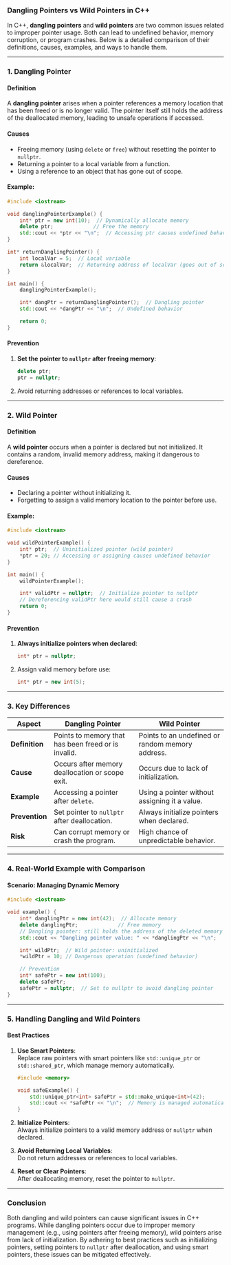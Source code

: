 ### **Dangling Pointers vs Wild Pointers in C++**

In C++, **dangling pointers** and **wild pointers** are two common issues related to improper pointer usage. Both can lead to undefined behavior, memory corruption, or program crashes. Below is a detailed comparison of their definitions, causes, examples, and ways to handle them.

---

### **1. Dangling Pointer**

#### **Definition**  
A **dangling pointer** arises when a pointer references a memory location that has been freed or is no longer valid. The pointer itself still holds the address of the deallocated memory, leading to unsafe operations if accessed.

#### **Causes**  
- Freeing memory (using `delete` or `free`) without resetting the pointer to `nullptr`.  
- Returning a pointer to a local variable from a function.  
- Using a reference to an object that has gone out of scope.  

#### **Example**:  
```cpp
#include <iostream>

void danglingPointerExample() {
    int* ptr = new int(10);  // Dynamically allocate memory
    delete ptr;             // Free the memory
    std::cout << *ptr << "\n";  // Accessing ptr causes undefined behavior (dangling pointer)
}

int* returnDanglingPointer() {
    int localVar = 5;  // Local variable
    return &localVar;  // Returning address of localVar (goes out of scope after function returns)
}

int main() {
    danglingPointerExample();

    int* dangPtr = returnDanglingPointer();  // Dangling pointer
    std::cout << *dangPtr << "\n";  // Undefined behavior

    return 0;
}
```

#### **Prevention**  
1. **Set the pointer to `nullptr` after freeing memory**:  
   ```cpp
   delete ptr;
   ptr = nullptr;
   ```
2. Avoid returning addresses or references to local variables.

---

### **2. Wild Pointer**

#### **Definition**  
A **wild pointer** occurs when a pointer is declared but not initialized. It contains a random, invalid memory address, making it dangerous to dereference.

#### **Causes**  
- Declaring a pointer without initializing it.  
- Forgetting to assign a valid memory location to the pointer before use.  

#### **Example**:  
```cpp
#include <iostream>

void wildPointerExample() {
    int* ptr;  // Uninitialized pointer (wild pointer)
    *ptr = 20; // Accessing or assigning causes undefined behavior
}

int main() {
    wildPointerExample();

    int* validPtr = nullptr;  // Initialize pointer to nullptr
    // Dereferencing validPtr here would still cause a crash
    return 0;
}
```

#### **Prevention**  
1. **Always initialize pointers when declared**:  
   ```cpp
   int* ptr = nullptr;
   ```
2. Assign valid memory before use:  
   ```cpp
   int* ptr = new int(5);
   ```

---

### **3. Key Differences**

| **Aspect**             | **Dangling Pointer**                                   | **Wild Pointer**                                    |
|------------------------|-------------------------------------------------------|---------------------------------------------------|
| **Definition**         | Points to memory that has been freed or is invalid.   | Points to an undefined or random memory address.  |
| **Cause**             | Occurs after memory deallocation or scope exit.        | Occurs due to lack of initialization.             |
| **Example**           | Accessing a pointer after `delete`.                    | Using a pointer without assigning it a value.     |
| **Prevention**         | Set pointer to `nullptr` after deallocation.          | Always initialize pointers when declared.         |
| **Risk**               | Can corrupt memory or crash the program.              | High chance of unpredictable behavior.            |

---

### **4. Real-World Example with Comparison**

#### **Scenario: Managing Dynamic Memory**  
```cpp
#include <iostream>

void example() {
    int* danglingPtr = new int(42);  // Allocate memory
    delete danglingPtr;             // Free memory
    // Dangling pointer: still holds the address of the deleted memory
    std::cout << "Dangling pointer value: " << *danglingPtr << "\n";

    int* wildPtr;  // Wild pointer: uninitialized
    *wildPtr = 10; // Dangerous operation (undefined behavior)

    // Prevention
    int* safePtr = new int(100);
    delete safePtr;
    safePtr = nullptr;  // Set to nullptr to avoid dangling pointer
}
```

---

### **5. Handling Dangling and Wild Pointers**

#### **Best Practices**  
1. **Use Smart Pointers**:  
   Replace raw pointers with smart pointers like `std::unique_ptr` or `std::shared_ptr`, which manage memory automatically.  
   ```cpp
   #include <memory>

   void safeExample() {
       std::unique_ptr<int> safePtr = std::make_unique<int>(42);
       std::cout << *safePtr << "\n";  // Memory is managed automatically
   }
   ```

2. **Initialize Pointers**:  
   Always initialize pointers to a valid memory address or `nullptr` when declared.  

3. **Avoid Returning Local Variables**:  
   Do not return addresses or references to local variables.  

4. **Reset or Clear Pointers**:  
   After deallocating memory, reset the pointer to `nullptr`.  

---

### **Conclusion**  
Both dangling and wild pointers can cause significant issues in C++ programs. While dangling pointers occur due to improper memory management (e.g., using pointers after freeing memory), wild pointers arise from lack of initialization. By adhering to best practices such as initializing pointers, setting pointers to `nullptr` after deallocation, and using smart pointers, these issues can be mitigated effectively.
